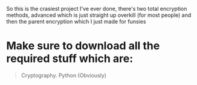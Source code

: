 So this is the crasiest project I've ever done, there's two total encryption methods, advanced which is just straight up overkill (for most people) and then the parent encryption which I just made for funsies

# Make sure to download all the required stuff which are:
> Cryptography.
> Python (Obviously)
